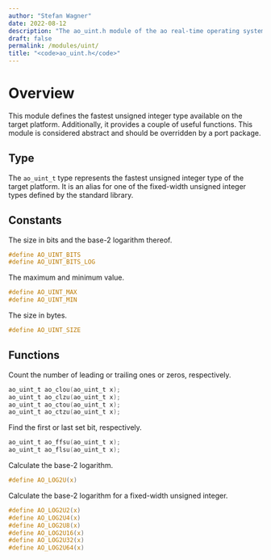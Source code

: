 ```yaml
---
author: "Stefan Wagner"
date: 2022-08-12
description: "The ao_uint.h module of the ao real-time operating system."
draft: false
permalink: /modules/uint/
title: "<code>ao_uint.h</code>"
---
```


# Overview

This module defines the fastest unsigned integer type available on the target platform. Additionally, it provides a couple of useful functions. This module is considered abstract and should be overridden by a port package.

## Type

The `ao_uint_t` type represents the fastest unsigned integer type of the target platform. It is an alias for one of the fixed-width unsigned integer types defined by the standard library.

## Constants

The size in bits and the base-2 logarithm thereof.

```c
#define AO_UINT_BITS
#define AO_UINT_BITS_LOG
```

The maximum and minimum value.

```c
#define AO_UINT_MAX
#define AO_UINT_MIN
```

The size in bytes.

```c
#define AO_UINT_SIZE
```

## Functions

Count the number of leading or trailing ones or zeros, respectively.

```c
ao_uint_t ao_clou(ao_uint_t x);
ao_uint_t ao_clzu(ao_uint_t x);
ao_uint_t ao_ctou(ao_uint_t x);
ao_uint_t ao_ctzu(ao_uint_t x);
```

Find the first or last set bit, respectively.

```c
ao_uint_t ao_ffsu(ao_uint_t x);
ao_uint_t ao_flsu(ao_uint_t x);
```

Calculate the base-2 logarithm.

```c
#define AO_LOG2U(x)
```

Calculate the base-2 logarithm for a fixed-width unsigned integer.

```c
#define AO_LOG2U2(x)
#define AO_LOG2U4(x)
#define AO_LOG2U8(x)
#define AO_LOG2U16(x)
#define AO_LOG2U32(x)
#define AO_LOG2U64(x)
```
